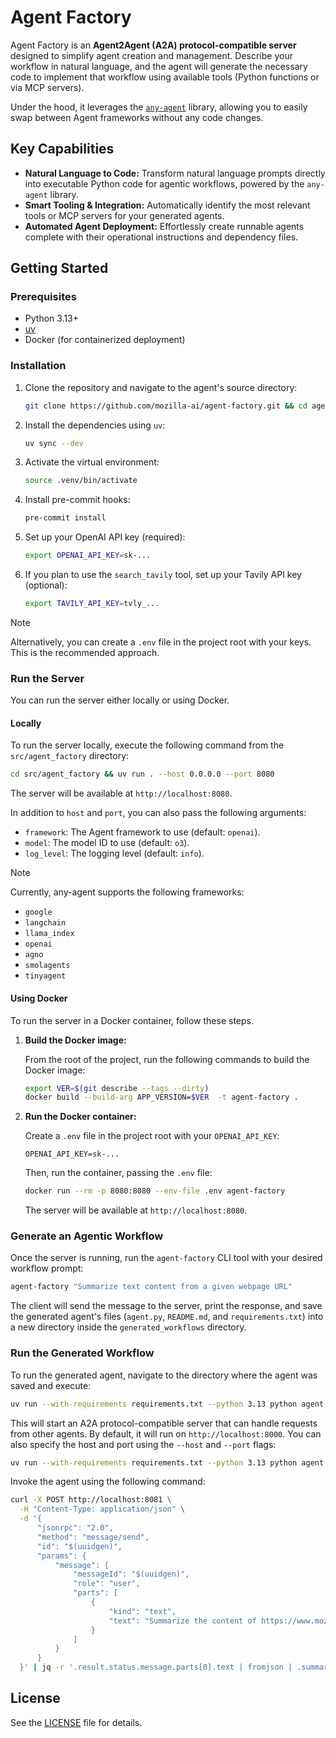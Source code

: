 # Agent Factory

Agent Factory is an **Agent2Agent (A2A) protocol-compatible server** designed to simplify agent creation and management.
Describe your workflow in natural language, and the agent will generate the necessary code to implement that workflow
using available tools (Python functions or via MCP servers).

Under the hood, it leverages the [`any-agent`](https://github.com/mozilla-ai/any-agent) library, allowing you to easily
swap between Agent frameworks without any code changes.

## Key Capabilities

* **Natural Language to Code:** Transform natural language prompts directly into executable Python code for agentic
  workflows, powered by the `any-agent` library.
* **Smart Tooling & Integration:** Automatically identify the most relevant tools or MCP servers for your generated
  agents.
* **Automated Agent Deployment:** Effortlessly create runnable agents complete with their operational instructions and
  dependency files.

## Getting Started

### Prerequisites

- Python 3.13+
- [uv](https://github.com/astral-sh/uv)
- Docker (for containerized deployment)

### Installation

1. Clone the repository and navigate to the agent's source directory:
   ```bash
   git clone https://github.com/mozilla-ai/agent-factory.git && cd agent-factory
   ```

2. Install the dependencies using `uv`:
   ```bash
   uv sync --dev
   ```

3. Activate the virtual environment:
   ```bash
   source .venv/bin/activate
   ```

4. Install pre-commit hooks:
   ```bash
   pre-commit install
   ```

5. Set up your OpenAI API key (required):
   ```bash
   export OPENAI_API_KEY=sk-...
   ```

6. If you plan to use the `search_tavily` tool, set up your Tavily API key (optional):
   ```bash
   export TAVILY_API_KEY=tvly_...
   ```

> [!NOTE]
> Alternatively, you can create a `.env` file in the project root with your keys. This is the recommended approach.

### Run the Server

You can run the server either locally or using Docker.

#### Locally

To run the server locally, execute the following command from the `src/agent_factory` directory:

```bash
cd src/agent_factory && uv run . --host 0.0.0.0 --port 8080
```

The server will be available at `http://localhost:8080`.

In addition to `host` and `port`, you can also pass the following arguments:

-   `framework`: The Agent framework to use (default: `openai`).
-   `model`: The model ID to use (default: `o3`).
-   `log_level`: The logging level (default: `info`).

> [!NOTE]
> Currently, any-agent supports the following frameworks:
> - `google`
> - `langchain`
> - `llama_index`
> - `openai`
> - `agno`
> - `smolagents`
> - `tinyagent`

#### Using Docker

To run the server in a Docker container, follow these steps.

1.  **Build the Docker image:**

    From the root of the project, run the following commands to build the Docker image:

    ```bash
    export VER=$(git describe --tags --dirty)
    docker build --build-arg APP_VERSION=$VER  -t agent-factory .
    ```

2.  **Run the Docker container:**

    Create a `.env` file in the project root with your `OPENAI_API_KEY`:

    ```
    OPENAI_API_KEY=sk-...
    ```

    Then, run the container, passing the `.env` file:

    ```bash
    docker run --rm -p 8080:8080 --env-file .env agent-factory
    ```

    The server will be available at `http://localhost:8080`.

### Generate an Agentic Workflow

Once the server is running, run the `agent-factory` CLI tool with your desired workflow prompt:

```bash
agent-factory "Summarize text content from a given webpage URL"
```

The client will send the message to the server, print the response, and save the generated agent's files (`agent.py`,
`README.md`, and `requirements.txt`) into a new directory inside the `generated_workflows` directory.

### Run the Generated Workflow

To run the generated agent, navigate to the directory where the agent was saved and execute:

```bash
uv run --with-requirements requirements.txt --python 3.13 python agent.py"
```

This will start an A2A protocol-compatible server that can handle requests from other agents. By default, it will run on
`http://localhost:8000`. You can also specify the host and port using the `--host` and `--port` flags:

```bash
uv run --with-requirements requirements.txt --python 3.13 python agent.py --host 0.0.0.0 --port 8081
```

Invoke the agent using the following command:

```bash
curl -X POST http://localhost:8081 \
  -H "Content-Type: application/json" \
  -d '{
      "jsonrpc": "2.0",
      "method": "message/send",
      "id": "$(uuidgen)",
      "params": {
          "message": {
              "messageId": "$(uuidgen)",
              "role": "user",
              "parts": [
                  {
                      "kind": "text",
                      "text": "Summarize the content of https://www.mozilla.ai/"
                  }
              ]
          }
      }
  }' | jq -r '.result.status.message.parts[0].text | fromjson | .summary'
```
## License

See the [LICENSE](LICENSE) file for details.
